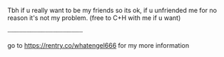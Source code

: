Tbh if u really want to be my friends so its ok, if u unfriended me for no reason it's not my problem. (free to C+H with me if u want)

┈┈┈┈┈┈┈┈┈┈┈┈┈┈┈┈┈┈┈┈

go to https://rentry.co/whatengel666 for my more information
